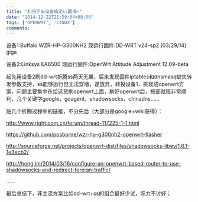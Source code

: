 ```yaml
---
title: "利用手头设备搞定ss翻墙~"
date: "2014-12-22T21:59:04+08:00"
tags: ['OPENWRT', 'LINUX']
comments: 
---
```



设备1:Buffalo WZR-HP-G300NH2 现运行固件:<a title="关于">DD-WRT v24-sp2 (03/29/14) giga</a>

设备2:Linksys EA6500 现运行固件:OpenWrt Attitude Adjustment 12.09-beta

起先用设备2刷dd-wrt折腾ss两天无果，后来发现固件iptables和dnsmasq缺失转发参数支持，ss能够运行但无法穿墙，遂放弃，转投设备1，挑现成openwrt方案，问题主要集中在给这货刷openwrt上面，刷好openwrt后，按部就班非常顺利，几个关键字google，goagent，shadowsocks，chinadns……

贴几个折腾过程中的链接，不分先后（大部分是google+wiki获得）：

http://www.right.com.cn/forum/thread-117225-1-1.html

https://github.com/posborne/wzr-hp-g300nh2-openwrt-flasher

http://sourceforge.net/projects/openwrt-dist/files/shadowsocks-libev/1.6.1-1e3ecb2/

http://hong.im/2014/03/16/configure-an-openwrt-based-router-to-use-shadowsocks-and-redirect-foreign-traffic/

……

最后总结下，非主流方案比如dd-wrt+ss的组合最好少试，吃力不讨好；
